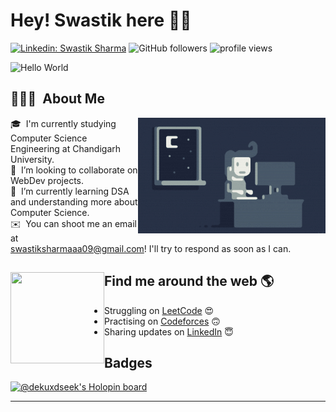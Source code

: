 # Hey! Swastik here 👋🏾 

[![Linkedin: Swastik Sharma](https://img.shields.io/badge/-Swastik-blue?style=flat-square&logo=Linkedin&logoColor=white&link=https://www.linkedin.com/in/swastik-sharma-720777212/)](https://www.linkedin.com/in/swastik-sharma-720777212/)
![GitHub followers](https://img.shields.io/github/followers/dekuxdseek?label=Follow&style=social)
<img alt = "profile views" src="https://komarev.com/ghpvc/?username=dekuxdseek&color=brightgreen">  

<img src="https://raw.githubusercontent.com/sagar-viradiya/sagar-viradiya/master/resources/banner.png" alt="Hello World">





## 👨🏻‍💻 &nbsp;About Me

<img alt="Night Coding" src="https://raw.githubusercontent.com/AVS1508/AVS1508/master/assets/Night-Coding.gif" align="right"/>

🎓 &nbsp;I'm currently studying Computer Science Engineering at Chandigarh University.\
👯 &nbsp;I’m looking to collaborate on WebDev projects.\
🌱 &nbsp;I’m currently learning DSA and understanding more about Computer Science.\
✉️ &nbsp;You can shoot me an email at swastiksharmaaa09@gmail.com! I'll try to respond as soon as I can.


## Find me around the web 🌎 <a href="https://leetcode.com/swastiksharmaaa09/"><img align="left" width="150" height="146" src="https://media.tenor.com/GfSX-u7VGM4AAAAC/coding.gif"></a>
   - Struggling on <a href="https://leetcode.com/swastiksharmaaa09/">LeetCode</a> 😍
   - Practising on <a href="https://codeforces.com/profile/dekuxdseek/">Codeforces</a> 🙃
   - Sharing updates on <a href="https://www.linkedin.com/in/swastik-sharma-720777212/">LinkedIn</a> 😇




## Badges

[![@dekuxdseek's Holopin board](https://holopin.io/api/user/board?user=dekuxdseek)](https://holopin.io/@dekuxdseek)

<hr>

<!--

Here are some ideas to get you started:

- 🔭 I’m currently working on ...

 ...
- 🤔 I’m looking for help with ...
- 💬 Ask me about ...
- 📫 How to reach me: ...
- 😄 Pronouns: ...
- ⚡ Fun fact: ...
-->
